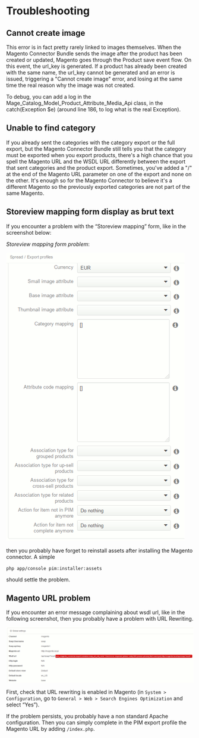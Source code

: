 # Troubleshooting

## Cannot create image

This error is in fact pretty rarely linked to images themselves. When the Magento Connector Bundle sends the image after the product has been created or updated, Magento goes through the Product save event flow. On this event, the url_key is generated. If a product has already been created with the same name, the url_key cannot be generated and an error is issued, triggering a "Cannot create image" error, and losing at the same time the real reason why the image was not created.

To debug, you can add a log in the Mage_Catalog_Model_Product_Attribute_Media_Api class, in the catch(Exception $e) (around line 186, to log what is the real Exception).

## Unable to find category

If you already sent the categories with the category export or the full export, but the Magento Connector Bundle still tells you that the category must be exported when you export products, there's a high chance that you spell the Magento URL and the WSDL URL differently between the export that sent categories and the product export. Sometimes, you've added a "/" at the end of the Magento URL parameter on one of the export and none on the other. It's enough so for the Magento Connector to believe it's a different Magento so the previously exported categories are not part of the same Magento.

## Storeview mapping form display as brut text

If you encounter a problem with the “Storeview mapping” form, like in the screenshot below:

*Storeview mapping form problem*:

![Storeview mapping form problem](./images/troubleshooting/storeview-trouble.png)

then you probably have forget to reinstall assets after installing the Magento connector. A simple

    php app/console pim:installer:assets
    
should settle the problem.

## Magento URL problem

If you encounter an error message complaining about wsdl url, like in the following screenshot, then you probably have a problem with URL Rewriting.

![WSDL URL problem](./images/troubleshooting/bad-url.png)

First, check that URL rewriting is enabled in Magento (in `System > Configuration`, go to `General > Web > Search Engines Optimization` and select “Yes”).

If the problem persists, you probably have a non standard Apache configuration. Then you can simply complete in the PIM export profile the Magento URL by adding `/index.php`.
